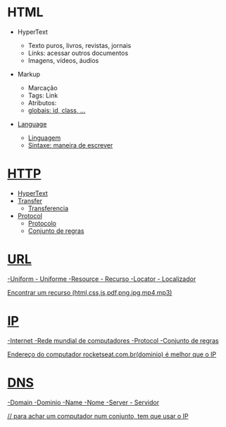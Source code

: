 # HTML

- HyperText
    - Texto puros, livros, revistas, jornais
    - Links: acessar outros documentos
    - Imagens, vídeos, áudios

- Markup 
    - Marcação
    - Tags: <a> Link </a>
    - Atributos: <a id="site-rocketseat" class="button" href="https://rocketseat.com.br">
    - globais: id, class, ...

- Language
    - Linguagem
    - Sintaxe: maneira de escrever


# HTTP

- HyperText
- Transfer
    - Transferencia
- Protocol
    - Protocolo
    - Conjunto de regras

# URL
-Uniform
    - Uniforme
-Resource
    - Recurso
-Locator
    - Localizador

Encontrar um recurso (html,css,js,pdf,png,jpg,mp4,mp3)

# IP
-Internet
    -Rede mundial de computadores
-Protocol
    -Conjunto de regras

Endereço do computador
rocketseat.com.br(dominio) é melhor que o IP

# DNS
-Domain
    -Dominio
-Name
    -Nome
-Server
    - Servidor

// para achar um computador num conjunto, tem que usar o IP 



